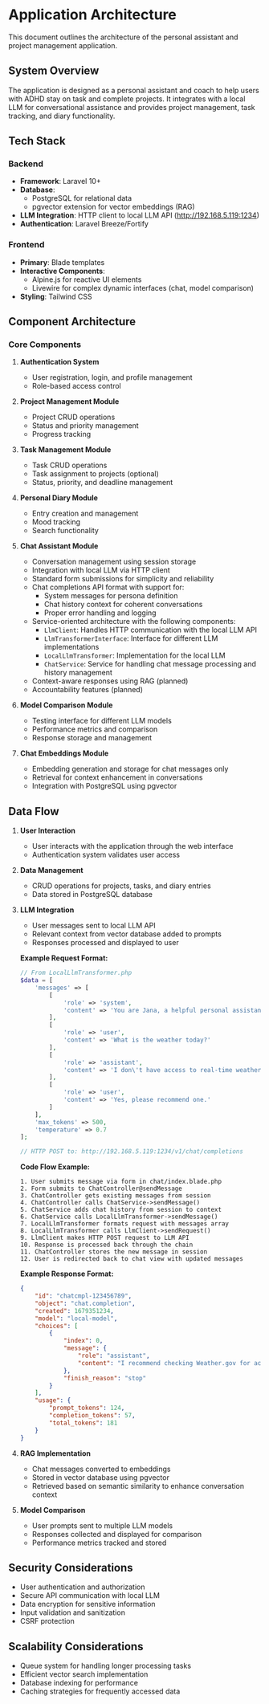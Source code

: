 # Application Architecture

This document outlines the architecture of the personal assistant and project management application.

## System Overview

The application is designed as a personal assistant and coach to help users with ADHD stay on task and complete projects. It integrates with a local LLM for conversational assistance and provides project management, task tracking, and diary functionality.

## Tech Stack

### Backend
- **Framework**: Laravel 10+
- **Database**: 
  - PostgreSQL for relational data
  - pgvector extension for vector embeddings (RAG)
- **LLM Integration**: HTTP client to local LLM API (http://192.168.5.119:1234)
- **Authentication**: Laravel Breeze/Fortify

### Frontend
- **Primary**: Blade templates
- **Interactive Components**: 
  - Alpine.js for reactive UI elements
  - Livewire for complex dynamic interfaces (chat, model comparison)
- **Styling**: Tailwind CSS

## Component Architecture

### Core Components

1. **Authentication System**
   - User registration, login, and profile management
   - Role-based access control

2. **Project Management Module**
   - Project CRUD operations
   - Status and priority management
   - Progress tracking

3. **Task Management Module**
   - Task CRUD operations
   - Task assignment to projects (optional)
   - Status, priority, and deadline management

4. **Personal Diary Module**
   - Entry creation and management
   - Mood tracking
   - Search functionality

5. **Chat Assistant Module**
   - Conversation management using session storage
   - Integration with local LLM via HTTP client
   - Standard form submissions for simplicity and reliability
   - Chat completions API format with support for:
     - System messages for persona definition
     - Chat history context for coherent conversations
     - Proper error handling and logging
   - Service-oriented architecture with the following components:
     - `LlmClient`: Handles HTTP communication with the local LLM API
     - `LlmTransformerInterface`: Interface for different LLM implementations
     - `LocalLlmTransformer`: Implementation for the local LLM
     - `ChatService`: Service for handling chat message processing and history management
   - Context-aware responses using RAG (planned)
   - Accountability features (planned)

6. **Model Comparison Module**
   - Testing interface for different LLM models
   - Performance metrics and comparison
   - Response storage and management

7. **Chat Embeddings Module**
   - Embedding generation and storage for chat messages only
   - Retrieval for context enhancement in conversations
   - Integration with PostgreSQL using pgvector

## Data Flow

1. **User Interaction**
   - User interacts with the application through the web interface
   - Authentication system validates user access

2. **Data Management**
   - CRUD operations for projects, tasks, and diary entries
   - Data stored in PostgreSQL database

3. **LLM Integration**
   - User messages sent to local LLM API
   - Relevant context from vector database added to prompts
   - Responses processed and displayed to user
   
   **Example Request Format:**
   ```php
   // From LocalLlmTransformer.php
   $data = [
       'messages' => [
           [
               'role' => 'system',
               'content' => 'You are Jana, a helpful personal assistant. Be concise, friendly, and provide accurate information.'
           ],
           [
               'role' => 'user',
               'content' => 'What is the weather today?'
           ],
           [
               'role' => 'assistant',
               'content' => 'I don\'t have access to real-time weather data. Would you like me to help you find a weather service?'
           ],
           [
               'role' => 'user',
               'content' => 'Yes, please recommend one.'
           ]
       ],
       'max_tokens' => 500,
       'temperature' => 0.7
   ];
   
   // HTTP POST to: http://192.168.5.119:1234/v1/chat/completions
   ```
   
   **Code Flow Example:**
   ```
   1. User submits message via form in chat/index.blade.php
   2. Form submits to ChatController@sendMessage
   3. ChatController gets existing messages from session
   4. ChatController calls ChatService->sendMessage()
   5. ChatService adds chat history from session to context
   6. ChatService calls LocalLlmTransformer->sendMessage()
   7. LocalLlmTransformer formats request with messages array
   8. LocalLlmTransformer calls LlmClient->sendRequest()
   9. LlmClient makes HTTP POST request to LLM API
   10. Response is processed back through the chain
   11. ChatController stores the new message in session
   12. User is redirected back to chat view with updated messages
   ```
   
   **Example Response Format:**
   ```json
   {
       "id": "chatcmpl-123456789",
       "object": "chat.completion",
       "created": 1679351234,
       "model": "local-model",
       "choices": [
           {
               "index": 0,
               "message": {
                   "role": "assistant",
                   "content": "I recommend checking Weather.gov for accurate weather forecasts in the US. Other good options include AccuWeather, The Weather Channel, or Dark Sky. Most smartphones also have built-in weather apps that provide reliable forecasts."
               },
               "finish_reason": "stop"
           }
       ],
       "usage": {
           "prompt_tokens": 124,
           "completion_tokens": 57,
           "total_tokens": 181
       }
   }
   ```

4. **RAG Implementation**
   - Chat messages converted to embeddings
   - Stored in vector database using pgvector
   - Retrieved based on semantic similarity to enhance conversation context

5. **Model Comparison**
   - User prompts sent to multiple LLM models
   - Responses collected and displayed for comparison
   - Performance metrics tracked and stored

## Security Considerations

- User authentication and authorization
- Secure API communication with local LLM
- Data encryption for sensitive information
- Input validation and sanitization
- CSRF protection

## Scalability Considerations

- Queue system for handling longer processing tasks
- Efficient vector search implementation
- Database indexing for performance
- Caching strategies for frequently accessed data
